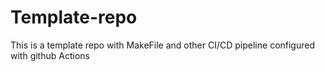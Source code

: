 # Template-repo
This is a template repo with MakeFile and other CI/CD pipeline configured with github Actions
